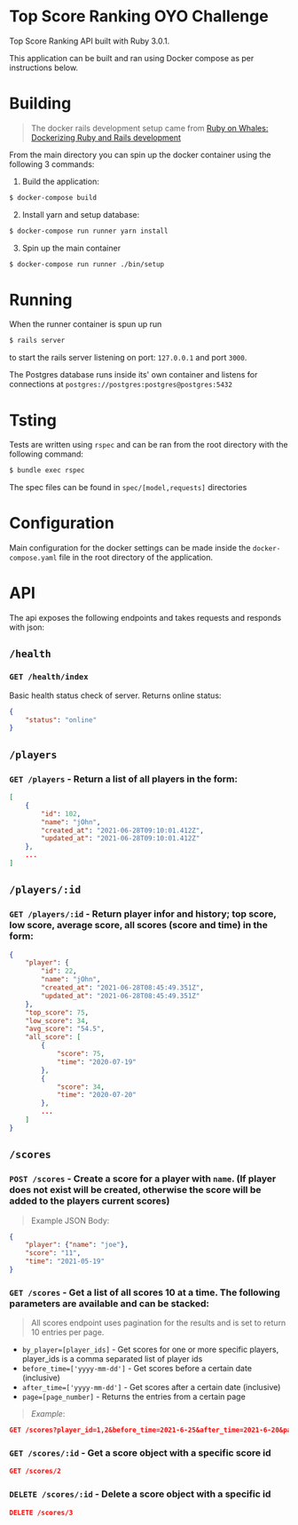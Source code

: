 # Top Score Ranking OYO Challenge

Top Score Ranking API built with Ruby 3.0.1.

This application can be built and ran using Docker compose as per instructions below.

# Building

> The docker rails development setup came from [Ruby on Whales:
Dockerizing Ruby and Rails development](https://evilmartians.com/chronicles/ruby-on-whales-docker-for-ruby-rails-development)

From the main directory you can spin up the docker container using the following 3 commands:

1. Build the application:

```bash
$ docker-compose build
```

2. Install yarn and setup database:

```bash
$ docker-compose run runner yarn install
```

3. Spin up the main container
```bash
$ docker-compose run runner ./bin/setup
```

# Running

When the runner container is spun up run

```bash
$ rails server
```

to start the rails server listening on port: `127.0.0.1` and port `3000`.

The Postgres database runs inside its' own container and listens for connections at `postgres://postgres:postgres@postgres:5432`

# Tsting

Tests are written using `rspec` and can be ran from the root directory with the following command:

```bash
$ bundle exec rspec
```

The spec files can be found in `spec/[model,requests]` directories


# Configuration

Main configuration for the docker settings can be made inside the `docker-compose.yaml` file in the root directory of the application.

# API

The api exposes the following endpoints and takes requests and responds with json:

## `/health`

### `GET /health/index`

Basic health status check of server. Returns online status:

```json
{
    "status": "online"
}
```

## `/players`

### `GET /players` - Return a list of all players in the form:

```json
[
    {
        "id": 102,
        "name": "jOhn",
        "created_at": "2021-06-28T09:10:01.412Z",
        "updated_at": "2021-06-28T09:10:01.412Z"
    },
    ...
]
```

## `/players/:id`

### `GET /players/:id` - Return player infor and history; top score, low score, average score, all scores (score and time) in the form:

```json
{
    "player": {
        "id": 22,
        "name": "jOhn",
        "created_at": "2021-06-28T08:45:49.351Z",
        "updated_at": "2021-06-28T08:45:49.351Z"
    },
    "top_score": 75,
    "low_score": 34,
    "avg_score": "54.5",
    "all_score": [
        {
            "score": 75,
            "time": "2020-07-19"
        },
        {
            "score": 34,
            "time": "2020-07-20"
        },
        ...
    ]
}
```

## `/scores`

### `POST /scores` - Create a score for a player with `name`. (If player does not exist will be created, otherwise the score will be added to the players current scores)

> Example JSON Body:
```json
{
    "player": {"name": "joe"},
    "score": "11",
    "time": "2021-05-19"
}
```

### `GET /scores` - Get a list of all scores 10 at a time. The following parameters are available and can be stacked:

> All scores endpoint uses pagination for the results and is set to return 10 entries per page.

* `by_player=[player_ids]` - Get scores for one or more specific players, player_ids is a comma separated list of player ids
* `before_time=['yyyy-mm-dd']` - Get scores before a certain date (inclusive)
* `after_time=['yyyy-mm-dd']` - Get scores after a certain date (inclusive)
* `page=[page_number]` - Returns the entries from a certain page

> *Example*:
```json
GET /scores?player_id=1,2&before_time=2021-6-25&after_time=2021-6-20&page=2
```

### `GET /scores/:id` - Get a score object with a specific score id

```json
GET /scores/2
```

### `DELETE /scores/:id` - Delete a score object with a specific id

```json
DELETE /scores/3
```